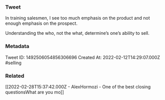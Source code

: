 ### Tweet
In training salesmen, I see too much emphasis on the product and not enough emphasis on the prospect.

Understanding the who, not the what, determine’s one’s ability to sell.

### Metadata
Tweet ID: 1492506054856306696
Created At: 2022-02-12T14:29:07.000Z
#selling

### Related
[[2022-02-28T15:37:42.000Z - AlexHormozi - One of the best closing questionsWhat are you mo]]


